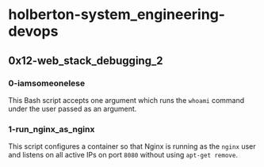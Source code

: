 # holberton-system_engineering-devops
## 0x12-web_stack_debugging_2
### 0-iamsomeonelese
This Bash script accepts one argument which runs the `whoami` command under the user passed as an argument.
### 1-run_nginx_as_nginx
This script configures a container so that Nginx is running as the `nginx` user and listens on all active IPs on port `8080` without using `apt-get remove`.
